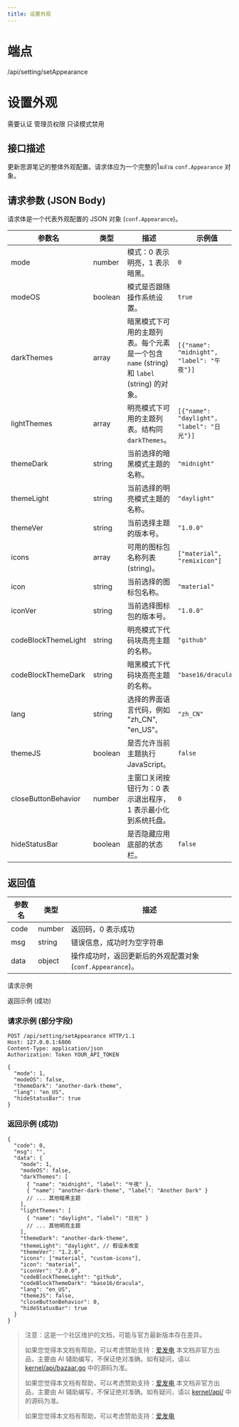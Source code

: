 ```yaml
---
title: 设置外观
---
```

# 端点

/api/setting/setAppearance

# 设置外观

需要认证 管理员权限 只读模式禁用

## 接口描述

更新思源笔记的整体外观配置。请求体应为一个完整的ในส่วน `conf.Appearance` 对象。

## 请求参数 (JSON Body)

请求体是一个代表外观配置的 JSON 对象 (`conf.Appearance`)。

| 参数名 | 类型 | 描述 | 示例值 |
| --- | --- | --- | --- |
| mode | number | 模式：0 表示明亮，1 表示暗黑。 | `0` |
| modeOS | boolean | 模式是否跟随操作系统设置。 | `true` |
| darkThemes | array | 暗黑模式下可用的主题列表。每个元素是一个包含 `name` (string) 和 `label` (string) 的对象。 | `[{"name": "midnight", "label": "午夜"}]` |
| lightThemes | array | 明亮模式下可用的主题列表。结构同 `darkThemes`。 | `[{"name": "daylight", "label": "日光"}]` |
| themeDark | string | 当前选择的暗黑模式主题的名称。 | `"midnight"` |
| themeLight | string | 当前选择的明亮模式主题的名称。 | `"daylight"` |
| themeVer | string | 当前选择主题的版本号。 | `"1.0.0"` |
| icons | array | 可用的图标包名称列表 (string)。 | `["material", "remixicon"]` |
| icon | string | 当前选择的图标包名称。 | `"material"` |
| iconVer | string | 当前选择图标包的版本号。 | `"1.0.0"` |
| codeBlockThemeLight | string | 明亮模式下代码块高亮主题的名称。 | `"github"` |
| codeBlockThemeDark | string | 暗黑模式下代码块高亮主题的名称。 | `"base16/dracula"` |
| lang | string | 选择的界面语言代码，例如 "zh\_CN", "en\_US"。 | `"zh_CN"` |
| themeJS | boolean | 是否允许当前主题执行 JavaScript。 | `false` |
| closeButtonBehavior | number | 主窗口关闭按钮行为：0 表示退出程序，1 表示最小化到系统托盘。 | `0` |
| hideStatusBar | boolean | 是否隐藏应用底部的状态栏。 | `false` |

## 返回值

| 参数名 | 类型 | 描述 |
| --- | --- | --- |
| code | number | 返回码，0 表示成功 |
| msg | string | 错误信息，成功时为空字符串 |
| data | object | 操作成功时，返回更新后的外观配置对象 (`conf.Appearance`)。 |

请求示例

返回示例 (成功)

### 请求示例 (部分字段)

```
POST /api/setting/setAppearance HTTP/1.1
Host: 127.0.0.1:6806
Content-Type: application/json
Authorization: Token YOUR_API_TOKEN

{
  "mode": 1, 
  "modeOS": false,
  "themeDark": "another-dark-theme",
  "lang": "en_US",
  "hideStatusBar": true
}
```

### 返回示例 (成功)

```
{
  "code": 0,
  "msg": "",
  "data": {
    "mode": 1,
    "modeOS": false,
    "darkThemes": [
      { "name": "midnight", "label": "午夜" },
      { "name": "another-dark-theme", "label": "Another Dark" }
      // ... 其他暗黑主题
    ],
    "lightThemes": [
      { "name": "daylight", "label": "日光" }
      // ... 其他明亮主题
    ],
    "themeDark": "another-dark-theme",
    "themeLight": "daylight", // 假设未改变
    "themeVer": "1.2.0",
    "icons": ["material", "custom-icons"],
    "icon": "material",
    "iconVer": "2.0.0",
    "codeBlockThemeLight": "github",
    "codeBlockThemeDark": "base16/dracula",
    "lang": "en_US",
    "themeJS": false,
    "closeButtonBehavior": 0,
    "hideStatusBar": true
  }
}
```

> 注意：这是一个社区维护的文档，可能与官方最新版本存在差异。
> 
> 如果您觉得本文档有帮助，可以考虑赞助支持：[爱发电](https://afdian.com/a/leolee9086?tab=feed)
> 本文档非官方出品，主要由 AI 辅助编写，不保证绝对准确。如有疑问，请以 [kernel/api/bazaar.go](https://github.com/siyuan-note/siyuan/blob/master/kernel/api/bazaar.go) 中的源码为准。
> 
> 如果您觉得本文档有帮助，可以考虑赞助支持：[爱发电](https://afdian.com/a/leolee9086?tab=feed)
> 本文档非官方出品，主要由 AI 辅助编写，不保证绝对准确。如有疑问，请以 [kernel/api/](https://github.com/siyuan-note/siyuan/blob/master/kernel/api/) 中的源码为准。
> 
> 如果您觉得本文档有帮助，可以考虑赞助支持：[爱发电](https://afdian.com/a/leolee9086?tab=feed)
